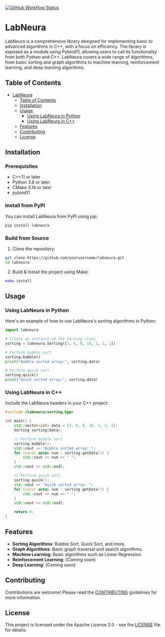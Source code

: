 [![GitHub Workflow Status](https://img.shields.io/github/workflow/status/tharungoka/labneura/CI)](https://github.com/tharungoka/labneura/actions)

# LabNeura

LabNeura is a comprehensive library designed for implementing basic to advanced algorithms in C++, with a focus on efficiency. The library is exposed as a module using Pybind11, allowing users to call its functionality from both Python and C++. LabNeura covers a wide range of algorithms, from basic sorting and graph algorithms to machine learning, reinforcement learning, and deep learning algorithms.

## Table of Contents

- [LabNeura](#labneura)
  - [Table of Contents](#table-of-contents)
  - [Installation](#installation)
  - [Usage](#usage)
    - [Using LabNeura in Python](#using-labneura-in-python)
    - [Using LabNeura in C++](#using-labneura-in-c)
  - [Features](#features)
  - [Contributing](#contributing)
  - [License](#license)

## Installation

### Prerequisites

- C++11 or later
- Python 3.8 or later
- CMake 3.14 or later
- pybind11

### Install from PyPI

You can install LabNeura from PyPI using pip:

```sh
pip install labneura
```

### Build from Source

1. Clone the repository:

```sh
git clone https://github.com/yourusername/labneura.git
cd labneura
```

2. Build & Install the project using Make:

```sh
make install
```

## Usage

### Using LabNeura in Python

Here's an example of how to use LabNeura's sorting algorithms in Python:

```python
import labneura

# Create an instance of the Sorting class
sorting = labneura.Sorting([3, 6, 8, 10, 1, 2, 1])

# Perform bubble sort
sorting.bubble()
print("Bubble sorted array:", sorting.data)

# Perform quick sort
sorting.quick()
print("Quick sorted array:", sorting.data)
```

### Using LabNeura in C++

Include the LabNeura headers in your C++ project:

```cpp
#include <labneura/sorting.hpp>

int main() {
    std::vector<int> data = {3, 6, 8, 10, 1, 2, 1};
    Sorting sorting(data);

    // Perform bubble sort
    sorting.bubble();
    std::cout << "Bubble sorted array: ";
    for (const auto& num : sorting.getData()) {
        std::cout << num << " ";
    }
    std::cout << std::endl;

    // Perform quick sort
    sorting.quick();
    std::cout << "Quick sorted array: ";
    for (const auto& num : sorting.getData()) {
        std::cout << num << " ";
    }
    std::cout << std::endl;

    return 0;
}
```

## Features

- **Sorting Algorithms**: Bubble Sort, Quick Sort, and more.
- **Graph Algorithms**: Basic graph traversal and search algorithms.
- **Machine Learning**: Basic algorithms such as Linear Regression.
- **Reinforcement Learning**: (Coming soon)
- **Deep Learning**: (Coming soon)

## Contributing

Contributions are welcome! Please read the [CONTRIBUTING](CONTRIBUTING.md) guidelines for more information.

## License

This project is licensed under the Apache License 2.0 - see the [LICENSE](LICENSE) file for details.
